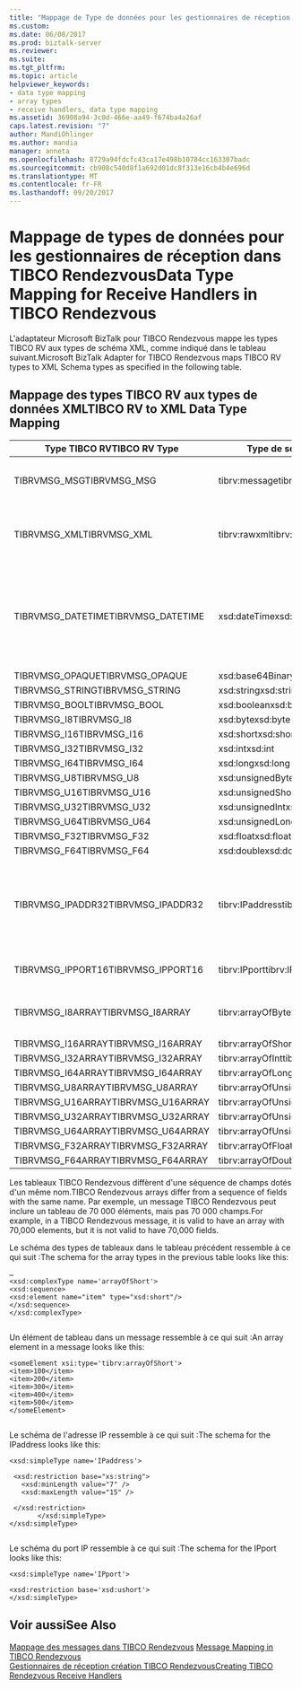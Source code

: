 ```yaml
---
title: "Mappage de Type de données pour les gestionnaires de réception dans TIBCO Rendezvous | Documents Microsoft"
ms.custom: 
ms.date: 06/08/2017
ms.prod: biztalk-server
ms.reviewer: 
ms.suite: 
ms.tgt_pltfrm: 
ms.topic: article
helpviewer_keywords:
- data type mapping
- array types
- receive handlers, data type mapping
ms.assetid: 36908a94-3c0d-466e-aa49-f674ba4a26af
caps.latest.revision: "7"
author: MandiOhlinger
ms.author: mandia
manager: anneta
ms.openlocfilehash: 8729a94fdcfc43ca17e498b10784cc163307badc
ms.sourcegitcommit: cb908c540d8f1a692d01dc8f313e16cb4b4e696d
ms.translationtype: MT
ms.contentlocale: fr-FR
ms.lasthandoff: 09/20/2017
---
```

# <a name="data-type-mapping-for-receive-handlers-in-tibco-rendezvous"></a><span data-ttu-id="a2b4d-102">Mappage de types de données pour les gestionnaires de réception dans TIBCO Rendezvous</span><span class="sxs-lookup"><span data-stu-id="a2b4d-102">Data Type Mapping for Receive Handlers in TIBCO Rendezvous</span></span>
<span data-ttu-id="a2b4d-103">L'adaptateur Microsoft BizTalk pour TIBCO Rendezvous mappe les types TIBCO RV aux types de schéma XML, comme indiqué dans le tableau suivant.</span><span class="sxs-lookup"><span data-stu-id="a2b4d-103">Microsoft BizTalk Adapter for TIBCO Rendezvous maps TIBCO RV types to XML Schema types as specified in the following table.</span></span>  
  
## <a name="tibco-rv-to-xml-data-type-mapping"></a><span data-ttu-id="a2b4d-104">Mappage des types TIBCO RV aux types de données XML</span><span class="sxs-lookup"><span data-stu-id="a2b4d-104">TIBCO RV to XML Data Type Mapping</span></span>  
  
|<span data-ttu-id="a2b4d-105">Type TIBCO RV</span><span class="sxs-lookup"><span data-stu-id="a2b4d-105">TIBCO RV Type</span></span>|<span data-ttu-id="a2b4d-106">Type de schéma XML</span><span class="sxs-lookup"><span data-stu-id="a2b4d-106">XML Schema Type</span></span>|<span data-ttu-id="a2b4d-107">Commentaires</span><span class="sxs-lookup"><span data-stu-id="a2b4d-107">Comments</span></span>|  
|-------------------|---------------------|--------------|  
|<span data-ttu-id="a2b4d-108">TIBRVMSG_MSG</span><span class="sxs-lookup"><span data-stu-id="a2b4d-108">TIBRVMSG_MSG</span></span>|<span data-ttu-id="a2b4d-109">tibrv:message</span><span class="sxs-lookup"><span data-stu-id="a2b4d-109">tibrv:message</span></span>|<span data-ttu-id="a2b4d-110">Document XML complet construit à partir du message entier.</span><span class="sxs-lookup"><span data-stu-id="a2b4d-110">Complete XML document constructed from entire message.</span></span>|  
|<span data-ttu-id="a2b4d-111">TIBRVMSG_XML</span><span class="sxs-lookup"><span data-stu-id="a2b4d-111">TIBRVMSG_XML</span></span>|<span data-ttu-id="a2b4d-112">tibrv:rawxml</span><span class="sxs-lookup"><span data-stu-id="a2b4d-112">tibrv:rawxml</span></span>|<span data-ttu-id="a2b4d-113">Document XML construit à partir du tableau d'octets (non interprété par l'adaptateur).</span><span class="sxs-lookup"><span data-stu-id="a2b4d-113">XML Document constructed from the array of bytes (not interpreted by the adapter).</span></span>|  
|<span data-ttu-id="a2b4d-114">TIBRVMSG_DATETIME</span><span class="sxs-lookup"><span data-stu-id="a2b4d-114">TIBRVMSG_DATETIME</span></span>|<span data-ttu-id="a2b4d-115">xsd:dateTime</span><span class="sxs-lookup"><span data-stu-id="a2b4d-115">xsd:dateTime</span></span>|<span data-ttu-id="a2b4d-116">L'adaptateur utilise la classe System.Xml.XmlConvert pour effectuer la conversion entre les instances `dateTime` et `System.DateTime` du schéma XML.</span><span class="sxs-lookup"><span data-stu-id="a2b4d-116">The adapter uses the System.Xml.XmlConvert class to convert between XML Schema `dateTime` and `System.DateTime` instances.</span></span>|  
|<span data-ttu-id="a2b4d-117">TIBRVMSG_OPAQUE</span><span class="sxs-lookup"><span data-stu-id="a2b4d-117">TIBRVMSG_OPAQUE</span></span>|<span data-ttu-id="a2b4d-118">xsd:base64Binary</span><span class="sxs-lookup"><span data-stu-id="a2b4d-118">xsd:base64Binary</span></span>||  
|<span data-ttu-id="a2b4d-119">TIBRVMSG_STRING</span><span class="sxs-lookup"><span data-stu-id="a2b4d-119">TIBRVMSG_STRING</span></span>|<span data-ttu-id="a2b4d-120">xsd:string</span><span class="sxs-lookup"><span data-stu-id="a2b4d-120">xsd:string</span></span>||  
|<span data-ttu-id="a2b4d-121">TIBRVMSG_BOOL</span><span class="sxs-lookup"><span data-stu-id="a2b4d-121">TIBRVMSG_BOOL</span></span>|<span data-ttu-id="a2b4d-122">xsd:boolean</span><span class="sxs-lookup"><span data-stu-id="a2b4d-122">xsd:boolean</span></span>||  
|<span data-ttu-id="a2b4d-123">TIBRVMSG_I8</span><span class="sxs-lookup"><span data-stu-id="a2b4d-123">TIBRVMSG_I8</span></span>|<span data-ttu-id="a2b4d-124">xsd:byte</span><span class="sxs-lookup"><span data-stu-id="a2b4d-124">xsd:byte</span></span>||  
|<span data-ttu-id="a2b4d-125">TIBRVMSG_I16</span><span class="sxs-lookup"><span data-stu-id="a2b4d-125">TIBRVMSG_I16</span></span>|<span data-ttu-id="a2b4d-126">xsd:short</span><span class="sxs-lookup"><span data-stu-id="a2b4d-126">xsd:short</span></span>||  
|<span data-ttu-id="a2b4d-127">TIBRVMSG_I32</span><span class="sxs-lookup"><span data-stu-id="a2b4d-127">TIBRVMSG_I32</span></span>|<span data-ttu-id="a2b4d-128">xsd:int</span><span class="sxs-lookup"><span data-stu-id="a2b4d-128">xsd:int</span></span>||  
|<span data-ttu-id="a2b4d-129">TIBRVMSG_I64</span><span class="sxs-lookup"><span data-stu-id="a2b4d-129">TIBRVMSG_I64</span></span>|<span data-ttu-id="a2b4d-130">xsd:long</span><span class="sxs-lookup"><span data-stu-id="a2b4d-130">xsd:long</span></span>||  
|<span data-ttu-id="a2b4d-131">TIBRVMSG_U8</span><span class="sxs-lookup"><span data-stu-id="a2b4d-131">TIBRVMSG_U8</span></span>|<span data-ttu-id="a2b4d-132">xsd:unsignedByte</span><span class="sxs-lookup"><span data-stu-id="a2b4d-132">xsd:unsignedByte</span></span>||  
|<span data-ttu-id="a2b4d-133">TIBRVMSG_U16</span><span class="sxs-lookup"><span data-stu-id="a2b4d-133">TIBRVMSG_U16</span></span>|<span data-ttu-id="a2b4d-134">xsd:unsignedShort</span><span class="sxs-lookup"><span data-stu-id="a2b4d-134">xsd:unsignedShort</span></span>||  
|<span data-ttu-id="a2b4d-135">TIBRVMSG_U32</span><span class="sxs-lookup"><span data-stu-id="a2b4d-135">TIBRVMSG_U32</span></span>|<span data-ttu-id="a2b4d-136">xsd:unsignedInt</span><span class="sxs-lookup"><span data-stu-id="a2b4d-136">xsd:unsignedInt</span></span>||  
|<span data-ttu-id="a2b4d-137">TIBRVMSG_U64</span><span class="sxs-lookup"><span data-stu-id="a2b4d-137">TIBRVMSG_U64</span></span>|<span data-ttu-id="a2b4d-138">xsd:unsignedLong</span><span class="sxs-lookup"><span data-stu-id="a2b4d-138">xsd:unsignedLong</span></span>||  
|<span data-ttu-id="a2b4d-139">TIBRVMSG_F32</span><span class="sxs-lookup"><span data-stu-id="a2b4d-139">TIBRVMSG_F32</span></span>|<span data-ttu-id="a2b4d-140">xsd:float</span><span class="sxs-lookup"><span data-stu-id="a2b4d-140">xsd:float</span></span>||  
|<span data-ttu-id="a2b4d-141">TIBRVMSG_F64</span><span class="sxs-lookup"><span data-stu-id="a2b4d-141">TIBRVMSG_F64</span></span>|<span data-ttu-id="a2b4d-142">xsd:double</span><span class="sxs-lookup"><span data-stu-id="a2b4d-142">xsd:double</span></span>||  
|<span data-ttu-id="a2b4d-143">TIBRVMSG_IPADDR32</span><span class="sxs-lookup"><span data-stu-id="a2b4d-143">TIBRVMSG_IPADDR32</span></span>|<span data-ttu-id="a2b4d-144">tibrv:IPaddress</span><span class="sxs-lookup"><span data-stu-id="a2b4d-144">tibrv:IPaddress</span></span>|<span data-ttu-id="a2b4d-145">`System.Net.IPAddress.ToString( )` est utilisé pour générer la sortie.</span><span class="sxs-lookup"><span data-stu-id="a2b4d-145">`System.Net.IPAddress.ToString( )` is used to generate the output.</span></span> <span data-ttu-id="a2b4d-146">Le contenu apparaît dans l'ordre de tri du réseau</span><span class="sxs-lookup"><span data-stu-id="a2b4d-146">Content is in network byte order.</span></span> <span data-ttu-id="a2b4d-147">grâce à ToString().</span><span class="sxs-lookup"><span data-stu-id="a2b4d-147">ToString() takes care of that.</span></span>|  
|<span data-ttu-id="a2b4d-148">TIBRVMSG_IPPORT16</span><span class="sxs-lookup"><span data-stu-id="a2b4d-148">TIBRVMSG_IPPORT16</span></span>|<span data-ttu-id="a2b4d-149">tibrv:IPport</span><span class="sxs-lookup"><span data-stu-id="a2b4d-149">tibrv:IPport</span></span>|<span data-ttu-id="a2b4d-150">Le contenu est dans l’ordre d’octet du réseau</span><span class="sxs-lookup"><span data-stu-id="a2b4d-150">Content is in network byte order</span></span>|  
|<span data-ttu-id="a2b4d-151">TIBRVMSG_I8ARRAY</span><span class="sxs-lookup"><span data-stu-id="a2b4d-151">TIBRVMSG_I8ARRAY</span></span>|<span data-ttu-id="a2b4d-152">tibrv:arrayOfByte</span><span class="sxs-lookup"><span data-stu-id="a2b4d-152">tibrv:arrayOfByte</span></span>|<span data-ttu-id="a2b4d-153">L'espace de noms de schéma « tibrv » est fourni avec l'adaptateur.</span><span class="sxs-lookup"><span data-stu-id="a2b4d-153">'tibrv' schema namespace is provided with the adapter.</span></span>|  
|<span data-ttu-id="a2b4d-154">TIBRVMSG_I16ARRAY</span><span class="sxs-lookup"><span data-stu-id="a2b4d-154">TIBRVMSG_I16ARRAY</span></span>|<span data-ttu-id="a2b4d-155">tibrv:arrayOfShort</span><span class="sxs-lookup"><span data-stu-id="a2b4d-155">tibrv:arrayOfShort</span></span>||  
|<span data-ttu-id="a2b4d-156">TIBRVMSG_I32ARRAY</span><span class="sxs-lookup"><span data-stu-id="a2b4d-156">TIBRVMSG_I32ARRAY</span></span>|<span data-ttu-id="a2b4d-157">tibrv:arrayOfInt</span><span class="sxs-lookup"><span data-stu-id="a2b4d-157">tibrv:arrayOfInt</span></span>||  
|<span data-ttu-id="a2b4d-158">TIBRVMSG_I64ARRAY</span><span class="sxs-lookup"><span data-stu-id="a2b4d-158">TIBRVMSG_I64ARRAY</span></span>|<span data-ttu-id="a2b4d-159">tibrv:arrayOfLong</span><span class="sxs-lookup"><span data-stu-id="a2b4d-159">tibrv:arrayOfLong</span></span>||  
|<span data-ttu-id="a2b4d-160">TIBRVMSG_U8ARRAY</span><span class="sxs-lookup"><span data-stu-id="a2b4d-160">TIBRVMSG_U8ARRAY</span></span>|<span data-ttu-id="a2b4d-161">tibrv:arrayOfUnsignedByte</span><span class="sxs-lookup"><span data-stu-id="a2b4d-161">tibrv:arrayOfUnsignedByte</span></span>||  
|<span data-ttu-id="a2b4d-162">TIBRVMSG_U16ARRAY</span><span class="sxs-lookup"><span data-stu-id="a2b4d-162">TIBRVMSG_U16ARRAY</span></span>|<span data-ttu-id="a2b4d-163">tibrv:arrayOfUnsignedShort</span><span class="sxs-lookup"><span data-stu-id="a2b4d-163">tibrv:arrayOfUnsignedShort</span></span>||  
|<span data-ttu-id="a2b4d-164">TIBRVMSG_U32ARRAY</span><span class="sxs-lookup"><span data-stu-id="a2b4d-164">TIBRVMSG_U32ARRAY</span></span>|<span data-ttu-id="a2b4d-165">tibrv:arrayOfUnsignedInt</span><span class="sxs-lookup"><span data-stu-id="a2b4d-165">tibrv:arrayOfUnsignedInt</span></span>||  
|<span data-ttu-id="a2b4d-166">TIBRVMSG_U64ARRAY</span><span class="sxs-lookup"><span data-stu-id="a2b4d-166">TIBRVMSG_U64ARRAY</span></span>|<span data-ttu-id="a2b4d-167">tibrv:arrayOfUnsignedLong</span><span class="sxs-lookup"><span data-stu-id="a2b4d-167">tibrv:arrayOfUnsignedLong</span></span>||  
|<span data-ttu-id="a2b4d-168">TIBRVMSG_F32ARRAY</span><span class="sxs-lookup"><span data-stu-id="a2b4d-168">TIBRVMSG_F32ARRAY</span></span>|<span data-ttu-id="a2b4d-169">tibrv:arrayOfFloat</span><span class="sxs-lookup"><span data-stu-id="a2b4d-169">tibrv:arrayOfFloat</span></span>||  
|<span data-ttu-id="a2b4d-170">TIBRVMSG_F64ARRAY</span><span class="sxs-lookup"><span data-stu-id="a2b4d-170">TIBRVMSG_F64ARRAY</span></span>|<span data-ttu-id="a2b4d-171">tibrv:arrayOfDouble</span><span class="sxs-lookup"><span data-stu-id="a2b4d-171">tibrv:arrayOfDouble</span></span>||  
  
 <span data-ttu-id="a2b4d-172">Les tableaux TIBCO Rendezvous diffèrent d'une séquence de champs dotés d'un même nom.</span><span class="sxs-lookup"><span data-stu-id="a2b4d-172">TIBCO Rendezvous arrays differ from a sequence of fields with the same name.</span></span> <span data-ttu-id="a2b4d-173">Par exemple, un message TIBCO Rendezvous peut inclure un tableau de 70 000 éléments, mais pas 70 000 champs.</span><span class="sxs-lookup"><span data-stu-id="a2b4d-173">For example, in a TIBCO Rendezvous message, it is valid to have an array with 70,000 elements, but it is not valid to have 70,000 fields.</span></span>  
  
 <span data-ttu-id="a2b4d-174">Le schéma des types de tableaux dans le tableau précédent ressemble à ce qui suit :</span><span class="sxs-lookup"><span data-stu-id="a2b4d-174">The schema for the array types in the previous table looks like this:</span></span>  
  
```  
…  
<xsd:complexType name='arrayOfShort'>  
<xsd:sequence>  
<xsd:element name="item" type="xsd:short"/>  
</xsd:sequence>  
</xsd:complexType>  
  
```  
  
 <span data-ttu-id="a2b4d-175">Un élément de tableau dans un message ressemble à ce qui suit :</span><span class="sxs-lookup"><span data-stu-id="a2b4d-175">An array element in a message looks like this:</span></span>  
  
```  
<someElement xsi:type='tibrv:arrayOfShort'>  
<item>100</item>  
<item>200</item>  
<item>300</item>  
<item>400</item>  
<item>500</item>  
</someElement>  
  
```  
  
 <span data-ttu-id="a2b4d-176">Le schéma de l'adresse IP ressemble à ce qui suit :</span><span class="sxs-lookup"><span data-stu-id="a2b4d-176">The schema for the IPaddress looks like this:</span></span>  
  
```  
<xsd:simpleType name='IPaddress'>  
  
 <xsd:restriction base="xs:string">  
   <xsd:minLength value="7" />  
   <xsd:maxLength value="15" />  
  
 </xsd:restriction>  
       </xsd:simpleType>   
</xsd:simpleType>  
  
```  
  
 <span data-ttu-id="a2b4d-177">Le schéma du port IP ressemble à ce qui suit :</span><span class="sxs-lookup"><span data-stu-id="a2b4d-177">The schema for the IPport looks like this:</span></span>  
  
```  
<xsd:simpleType name='IPport'>  
  
<xsd:restriction base='xsd:ushort'>  
</xsd:simpleType>  
```  
  
## <a name="see-also"></a><span data-ttu-id="a2b4d-178">Voir aussi</span><span class="sxs-lookup"><span data-stu-id="a2b4d-178">See Also</span></span>  
 <span data-ttu-id="a2b4d-179">[Mappage des messages dans TIBCO Rendezvous](../core/message-mapping-in-tibco-rendezvous.md) </span><span class="sxs-lookup"><span data-stu-id="a2b4d-179">[Message Mapping in TIBCO Rendezvous](../core/message-mapping-in-tibco-rendezvous.md) </span></span>  
 [<span data-ttu-id="a2b4d-180">Gestionnaires de réception création TIBCO Rendezvous</span><span class="sxs-lookup"><span data-stu-id="a2b4d-180">Creating TIBCO Rendezvous Receive Handlers</span></span>](../core/creating-tibco-rendezvous-receive-handlers.md)